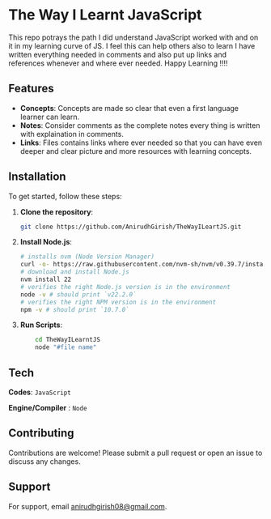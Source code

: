 # The Way I Learnt JavaScript

This repo potrays the path I did understand JavaScript worked with and on it in my learning curve of JS. I feel this can help others also to learn I have written everything needed in comments and also put up links and references whenever and where ever needed. Happy Learning !!!!

## Features

- **Concepts**: Concepts are made so clear that even a first language learner can learn.
- **Notes**: Consider comments as the complete notes every thing is written with explaination in comments.
- **Links**: Files contains links where ever needed so that you can have even deeper and clear picture and more resources with learning concepts.

## Installation

To get started, follow these steps:

1. **Clone the repository**:
    ```sh
    git clone https://github.com/AnirudhGirish/TheWayILeartJS.git
    ```

2. **Install Node.js**:
    ```sh
    # installs nvm (Node Version Manager)
    curl -o- https://raw.githubusercontent.com/nvm-sh/nvm/v0.39.7/install.sh | bash
    # download and install Node.js
    nvm install 22
    # verifies the right Node.js version is in the environment
    node -v # should print `v22.2.0`
    # verifies the right NPM version is in the environment
    npm -v # should print `10.7.0`
    ```

2. **Run Scripts**:
    ```sh
        cd TheWayILearntJS
        node "#file name"
    ```


## Tech

**Codes**: `JavaScript`

**Engine/Compiler** : `Node`


## Contributing

Contributions are welcome! Please submit a pull request or open an issue to discuss any changes.

## Support

For support, email anirudhgirish08@gmail.com.
